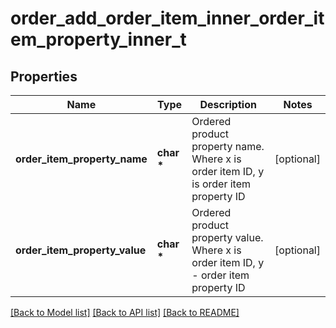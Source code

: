 # order_add_order_item_inner_order_item_property_inner_t

## Properties
Name | Type | Description | Notes
------------ | ------------- | ------------- | -------------
**order_item_property_name** | **char \*** | Ordered product property name. Where x is order item ID, y is order item property ID | [optional] 
**order_item_property_value** | **char \*** | Ordered product property value. Where x is order item ID, y - order item property ID | [optional] 

[[Back to Model list]](../README.md#documentation-for-models) [[Back to API list]](../README.md#documentation-for-api-endpoints) [[Back to README]](../README.md)


